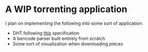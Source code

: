 # A WIP torrenting application

I plan on implementing the following into some sort of application:
- DHT following [this](https://www.bittorrent.org/beps/bep_0005.html) specification 
- A bencode parser built entirely from scratch
- Some sort of visualization when downloading pieces
